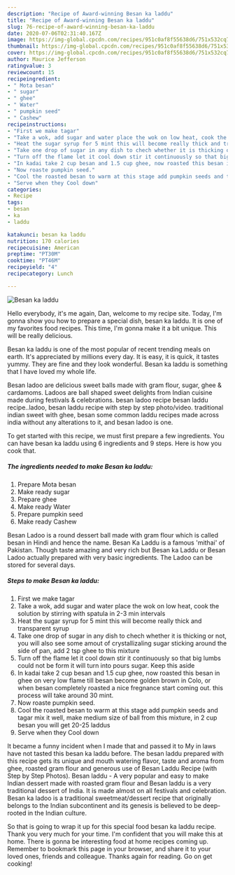 ```yaml
---
description: "Recipe of Award-winning Besan ka laddu"
title: "Recipe of Award-winning Besan ka laddu"
slug: 76-recipe-of-award-winning-besan-ka-laddu
date: 2020-07-06T02:31:40.167Z
image: https://img-global.cpcdn.com/recipes/951c0af8f55638d6/751x532cq70/besan-ka-laddu-recipe-main-photo.jpg
thumbnail: https://img-global.cpcdn.com/recipes/951c0af8f55638d6/751x532cq70/besan-ka-laddu-recipe-main-photo.jpg
cover: https://img-global.cpcdn.com/recipes/951c0af8f55638d6/751x532cq70/besan-ka-laddu-recipe-main-photo.jpg
author: Maurice Jefferson
ratingvalue: 3
reviewcount: 15
recipeingredient:
- " Mota besan"
- " sugar"
- " ghee"
- " Water"
- " pumpkin seed"
- " Cashew"
recipeinstructions:
- "First we make tagar"
- "Take a wok, add sugar and water place the wok on low heat, cook the solution by stirring with spatula in 2-3 min intervals"
- "Heat the sugar syrup for 5 mint this will become really thick and transparent syrup"
- "Take one drop of sugar in any dish to chech whether it is thicking or not, you will also see some amout of crystallizaling sugar sticking around the side of pan, add 2 tsp ghee to this mixture"
- "Turn off the flame let it cool down stir it continuously so that big lumbs could not be form it will turn into pours sugar. Keep this aside"
- "In kadai take 2 cup besan and 1.5 cup ghee, now roasted this besan in ghee on very low flame till besan become golden brown in Colo, or when besan completely roasted a nice fregnance start coming out. this process will take around 30 mint."
- "Now roaste pumpkin seed."
- "Cool the roasted besan to warm at this stage add pumpkin seeds and tagar mix it well, make medium size of ball from this mixture, in 2 cup besan you will get 20-25 laddus"
- "Serve when they Cool down"
categories:
- Recipe
tags:
- besan
- ka
- laddu

katakunci: besan ka laddu 
nutrition: 170 calories
recipecuisine: American
preptime: "PT30M"
cooktime: "PT46M"
recipeyield: "4"
recipecategory: Lunch

---
```



![Besan ka laddu](https://img-global.cpcdn.com/recipes/951c0af8f55638d6/751x532cq70/besan-ka-laddu-recipe-main-photo.jpg)

Hello everybody, it's me again, Dan, welcome to my recipe site. Today, I'm gonna show you how to prepare a special dish, besan ka laddu. It is one of my favorites food recipes. This time, I'm gonna make it a bit unique. This will be really delicious.

Besan ka laddu is one of the most popular of recent trending meals on earth. It's appreciated by millions every day. It is easy, it is quick, it tastes yummy. They are fine and they look wonderful. Besan ka laddu is something that I have loved my whole life.

Besan ladoo are delicious sweet balls made with gram flour, sugar, ghee &amp; cardamoms. Ladoos are ball shaped sweet delights from Indian cuisine made during festivals &amp; celebrations. besan ladoo recipe besan laddu recipe..ladoo, besan laddu recipe with step by step photo/video. traditional indian sweet with ghee, besan some common laddu recipes made across india without any alterations to it, and besan ladoo is one.


To get started with this recipe, we must first prepare a few ingredients. You can have besan ka laddu using 6 ingredients and 9 steps. Here is how you cook that.

<!--inarticleads1-->

##### The ingredients needed to make Besan ka laddu:

1. Prepare  Mota besan
1. Make ready  sugar
1. Prepare  ghee
1. Make ready  Water
1. Prepare  pumpkin seed
1. Make ready  Cashew


Besan Ladoo is a round dessert ball made with gram flour which is called besan in Hindi and hence the name. Besan Ka Laddu is a famous &#39;mithai&#39; of Pakistan. Though taste amazing and very rich but Besan ka Laddu or Besan Ladoo actually prepared with very basic ingredients. The Ladoo can be stored for several days. 

<!--inarticleads2-->

##### Steps to make Besan ka laddu:

1. First we make tagar
1. Take a wok, add sugar and water place the wok on low heat, cook the solution by stirring with spatula in 2-3 min intervals
1. Heat the sugar syrup for 5 mint this will become really thick and transparent syrup
1. Take one drop of sugar in any dish to chech whether it is thicking or not, you will also see some amout of crystallizaling sugar sticking around the side of pan, add 2 tsp ghee to this mixture
1. Turn off the flame let it cool down stir it continuously so that big lumbs could not be form it will turn into pours sugar. Keep this aside
1. In kadai take 2 cup besan and 1.5 cup ghee, now roasted this besan in ghee on very low flame till besan become golden brown in Colo, or when besan completely roasted a nice fregnance start coming out. this process will take around 30 mint.
1. Now roaste pumpkin seed.
1. Cool the roasted besan to warm at this stage add pumpkin seeds and tagar mix it well, make medium size of ball from this mixture, in 2 cup besan you will get 20-25 laddus
1. Serve when they Cool down


It became a funny incident when I made that and passed it to My in laws have not tasted this besan ka laddu before. The besan laddu prepared with this recipe gets its unique and mouth watering flavor, taste and aroma from ghee, roasted gram flour and generous use of Besan Laddu Recipe (with Step by Step Photos). Besan laddu - A very popular and easy to make Indian dessert made with roasted gram flour and Besan laddu is a very traditional dessert of India. It is made almost on all festivals and celebration. Besan ka ladoo is a traditional sweetmeat/dessert recipe that originally belongs to the Indian subcontinent and its genesis is believed to be deep-rooted in the Indian culture. 

So that is going to wrap it up for this special food besan ka laddu recipe. Thank you very much for your time. I'm confident that you will make this at home. There is gonna be interesting food at home recipes coming up. Remember to bookmark this page in your browser, and share it to your loved ones, friends and colleague. Thanks again for reading. Go on get cooking!
